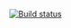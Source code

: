 [![Build status](https://freshpondmedia.visualstudio.com/FreshPondMediaGit/_apis/build/status/chrisjwalk.angular-cli-netcore-ngrx-starter)](https://freshpondmedia.visualstudio.com/FreshPondMediaGit/_build/latest?definitionId=43)
